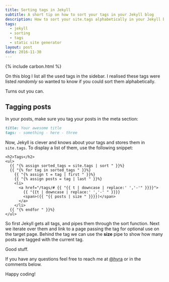 ```yaml
---
title: Sorting tags in Jekyll
subtitle: A short tip on how to sort your tags in your Jekyll blog
description: How to sort your site.tags alphabetically in your Jekyll blog
tags:
  - jekyll
  - sorting
  - tags
  - static site generator
layout: post
date: 2016-11-30
---
```


{% include carbon.html %}

On this blog I list all the used tags in the sidebar. I realised these tags were listed _randomly_ so wanted to know if you could sort them alphabetically.

Turns out you can.

<!-- Auto Responsive -->

<!-- <ins class="adsbygoogle"
     style="display:block"
     data-ad-client="ca-pub-0534492338431642"
     data-ad-slot="3131304304"
     data-ad-format="auto"></ins>
<script>
(adsbygoogle = window.adsbygoogle || []).push({});
</script> -->

## Tagging posts

In your posts, make sure you tag your posts in the meta section:

```markdown
title: Your awesome title
tags: - something - here - three
```

Now, Jekyll is clever and knows about your tags and stores them in `site.tags`. To display a list of them, use the following snippet:

```twig
<h2>Tags</h2>
<ul>
  {{ "{% assign sorted_tags = site.tags | sort " }}%}
  {{ "{% for tag in sorted_tags " }}%}
    {{ "{% assign t = tag | first " }}%}
    {{ "{% assign posts = tag | last " }}%}
    <li>
      <a href="/tags/# {{ "{{ t | downcase | replace:' ','-'" }}}}">
        {{ "{{t | downcase | replace:' ','-' " }}}}
        <span>({{ "{{ posts | size " }}}})</span>
      </a>
    </li>
  {{ "{% endfor " }}%}
</ul>
```

So first Jekyll gets all tags, and pipes them through the sort function. Next we iterate over them and link to a page passing the tag for optional use on the target page. Behind the tag we can use the **size** pipe to show how many posts are tagged with the current tag.

Good stuff.

If you have any questions feel free to reach me at [@hyra](http://twitter.com/hyra) or in the comments below.

Happy coding!
